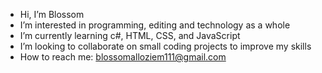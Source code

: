 - Hi, I’m Blossom
- I’m interested in programming, editing and technology as a whole
- I’m currently learning c#, HTML, CSS, and JavaScript
- I’m looking to collaborate on small coding projects to improve my skills
- How to reach me: blossomalloziem111@gmail.com

<!---
Blossom-A/Blossom-A is a ✨ special ✨ repository because its `README.md` (this file) appears on your GitHub profile.
You can click the Preview link to take a look at your changes.
--->
